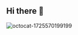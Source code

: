 ## Hi there 👋
![octocat-1725570199199](https://github.com/user-attachments/assets/ec3193d9-6d7b-473f-9940-3ad61dd5714b)
